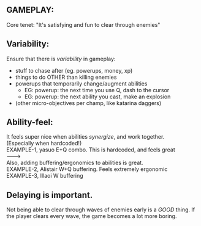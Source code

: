 

## GAMEPLAY:

Core tenet:
"It's satisfying and fun to clear through enemies"


## Variability:
Ensure that there is *variability* in gameplay:
- stuff to chase after (eg. powerups, money, xp)
- things to do OTHER than killing enemies
- powerups that temporarily change/augment abilities
    - EG: powerup: the next time you use Q, dash to the cursor
    - EG: powerup: the next ability you cast, make an explosion
- (other micro-objectives per champ, like katarina daggers)



## Ability-feel:
It feels super nice when abilities *synergize*, and work together.  
(Especially when hardcoded!)  
EXAMPLE-1, yasuo E+Q combo.  This is hardcoded, and feels great  
--->  
Also, adding buffering/ergonomics to abilities is great.  
EXAMPLE-2, Alistair W+Q buffering. Feels extremely ergonomic  
EXAMPLE-3, Illaoi W buffering  



## Delaying is important.
Not being able to clear through waves of enemies early is a *GOOD* thing.
If the player clears every wave, the game becomes a lot more boring.



